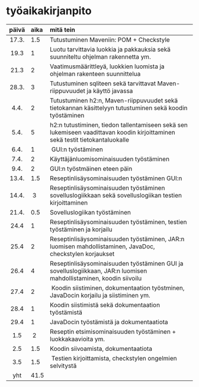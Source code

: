 # työaikakirjanpito

| päivä | aika | mitä tein  |
| :----:|:-----| :-----|
| 17.3. | 1.5  | Tutustuminen Maveniin: POM + Checkstyle |
| 19.3  | 1    | Luotu tarvittavia luokkia ja pakkauksia sekä suunniteltu ohjelman rakennetta ym. |
| 21.3  | 2    | Vaatimusmäärittleyä, luokkien luomista ja ohjelman rakenteen suunnittelua |
| 28.3. | 3    | Tutustuminen sqliteen sekä tarvittavat Maven-riippuvuudet ja käyttö javassa |
| 4.4.  | 2    | Tutustuminen h2:n, Maven-riippuvuudet sekä tietokannan käsittelyyn tutustuminen sekä koodin työstäminen|
| 5.4.  | 5    | h2:n tutustiminen, tiedon tallentamiseen sekä sen lukemiseen vaadittavan koodin kirjoittaminen sekä testit tietokantaluokalle |
| 6.4.  | 1    | GUI:n työstäminen |
| 7.4.  | 2    | Käyttäjänluomisominaisuuden työstäminen |
| 9.4.  | 2    | GUI:n työstmäinen eteen päin |
| 13.4. | 1.5  | Reseptinlisäysominaisuuden työstäminen GUI:n |
| 14.4. | 3    | Reseptinlisäysominaisuuden työstäminen sovelluslogiikkaan sekä sovelluslogiikan testien kirjoittaminen | 
| 21.4. | 0.5  | Sovelluslogiikan työstäminen |
| 24.4 | 1     | Reseptinlisäysominaisuuden työstäminen, testien työstäminen ja korjailu |
| 25.4 | 2     | Reseptinlisäysominaisuuden työstäminen, JAR:n luomisen mahdollistaminen, JavaDoc, checkstylen korjaukset |
| 26.4 | 4     | Reseptinlisäysominaisuuden työstäminen GUI ja sovelluslogiikkaan, JAR:n luomisen mahdollistaminen, koodin siivoilu | 
| 27.4 | 2     | Koodin siistiminen, dokumentaation työstminen, JavaDocin korjailu ja siistiminen ym. |
| 28.4 | 1     | Koodin siistimistä sekä dokumentaation työstämistä |
| 29.4 | 1     | JavaDocin työstämistä ja dokumentaatiota |
| 1.5  | 2     | Reseptin etsimisominaisuuden työstäminen + luokkakaavioita ym. |
| 2.5  | 1.5   | Koodin siivoamista, dokumentaatiota |
| 3.5  | 1.5   | Testien kirjoittamista, checkstylen ongelmien selvitystä |
| yht   | 41.5	 | |
